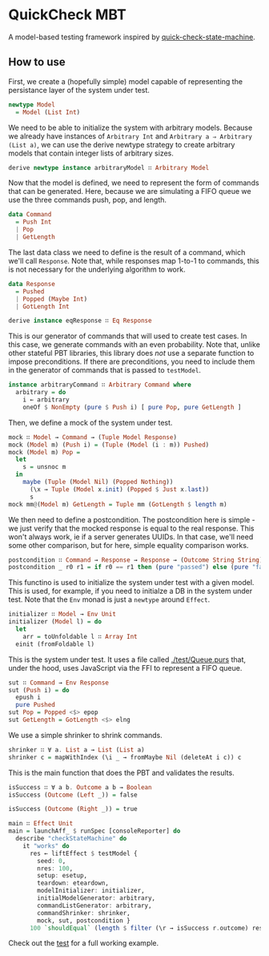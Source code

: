 # QuickCheck MBT

A model-based testing framework inspired by [quick-check-state-machine](https://github.com/advancedtelematic/quickcheck-state-machine).

## How to use

First, we create a (hopefully simple) model capable of representing the persistance layer of the system under test.

```purescript
newtype Model
  = Model (List Int)
```

We need to be able to initialize the system with arbitrary models. Because we already have instances of `Arbitrary Int` and `Arbitrary a ⇒ Arbitrary (List a)`, we can use the derive newtype strategy to create arbitrary models that contain integer lists of arbitrary sizes.

```purescript
derive newtype instance arbitraryModel ∷ Arbitrary Model
```

Now that the model is defined, we need to represent the form of commands that can be generated. Here, because we are simulating a FIFO queue we use the three commands push, pop, and length.

```purescript
data Command
  = Push Int
  | Pop
  | GetLength
```

The last data class we need to define is the result of a command, which we'll call `Response`. Note that, while responses map 1-to-1 to commands, this is not necessary for the underlying algorithm to work.

```purescript
data Response
  = Pushed
  | Popped (Maybe Int)
  | GotLength Int

derive instance eqResponse ∷ Eq Response
```

This is our generator of commands that will used to create test cases. In this case, we generate commands with an even probability. Note that, unlike other stateful PBT libraries, this library does _not_ use a separate function to impose preconditions. If there are preconditions, you need to include them in the generator of commands that is passed to `testModel`.

```purescript
instance arbitraryCommand ∷ Arbitrary Command where
  arbitrary = do
    i ← arbitrary
    oneOf $ NonEmpty (pure $ Push i) [ pure Pop, pure GetLength ]
```

Then, we define a mock of the system under test.

```purescript
mock ∷ Model → Command → (Tuple Model Response)
mock (Model m) (Push i) = (Tuple (Model (i : m)) Pushed)
mock (Model m) Pop =
  let
    s = unsnoc m
  in
    maybe (Tuple (Model Nil) (Popped Nothing))
      (\x → Tuple (Model x.init) (Popped $ Just x.last))
      s
mock mm@(Model m) GetLength = Tuple mm (GotLength $ length m)
```

We then need to define a postcondition. The postcondition here is simple - we just verify that the mocked response is equal to the real response. This won't always work, ie if a server generates UUIDs. In that case, we'll need some other comparison, but for here, simple equality comparison works.

```purescript
postcondition ∷ Command → Response → Response → (Outcome String String)
postcondition _ r0 r1 = if r0 == r1 then (pure "passed") else (pure "failed")
```

This functino is used to initialize the system under test with a given model. This is used, for example, if you need to initialze a DB in the system under test. Note that the `Env` monad is just a `newtype` around `Effect`.

```purescript
initializer ∷ Model → Env Unit
initializer (Model l) = do
  let
    arr = toUnfoldable l ∷ Array Int
  einit (fromFoldable l)
```

This is the system under test. It uses a file called [./test/Queue.purs](./test/Queue.purs) that, under the hood, uses JavaScript via the FFI to represent a FIFO queue.

```purescript
sut ∷ Command → Env Response
sut (Push i) = do
  epush i
  pure Pushed
sut Pop = Popped <$> epop
sut GetLength = GotLength <$> elng
```

We use a simple shrinker to shrink commands.

```purescript
shrinker ∷ ∀ a. List a → List (List a)
shrinker c = mapWithIndex (\i _ → fromMaybe Nil (deleteAt i c)) c
```

This is the main function that does the PBT and validates the results.

```purescript
isSuccess ∷ ∀ a b. Outcome a b → Boolean
isSuccess (Outcome (Left _)) = false

isSuccess (Outcome (Right _)) = true

main ∷ Effect Unit
main = launchAff_ $ runSpec [consoleReporter] do
  describe "checkStateMachine" do
    it "works" do
      res ← liftEffect $ testModel {
        seed: 0,
        nres: 100,
        setup: esetup,
        teardown: eteardown,
        modelInitializer: initializer,
        initialModelGenerator: arbitrary,
        commandListGenerator: arbitrary,
        commandShrinker: shrinker,
        mock, sut, postcondition }
      100 `shouldEqual` (length $ filter (\r → isSuccess r.outcome) res)
```

Check out the [test](./test/Main.purs) for a full working example.
